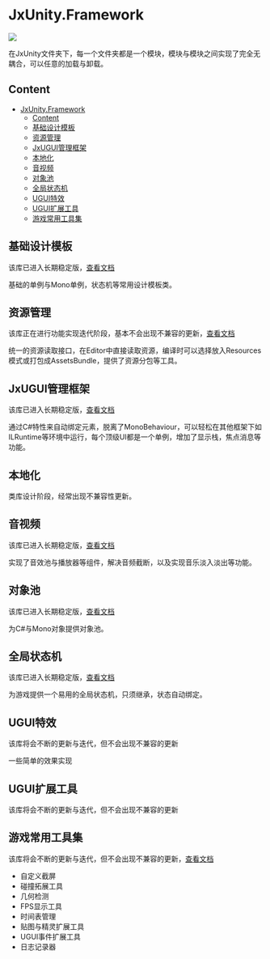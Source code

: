 # JxUnity.Framework
 ![](https://img.shields.io/github/license/JomiXedYu/JxCode.CoreLib?style=for-the-badge)

 在JxUnity文件夹下，每一个文件夹都是一个模块，模块与模块之间实现了完全无耦合，可以任意的加载与卸载。

## Content
- [JxUnity.Framework](#jxunityframework)
  - [Content](#content)
  - [基础设计模板](#基础设计模板)
  - [资源管理](#资源管理)
  - [JxUGUI管理框架](#jxugui管理框架)
  - [本地化](#本地化)
  - [音视频](#音视频)
  - [对象池](#对象池)
  - [全局状态机](#全局状态机)
  - [UGUI特效](#ugui特效)
  - [UGUI扩展工具](#ugui扩展工具)
  - [游戏常用工具集](#游戏常用工具集)

## 基础设计模板
该库已进入长期稳定版，[查看文档](JxUnity/Basic/README.md)

基础的单例与Mono单例，状态机等常用设计模板类。
## 资源管理
该库正在进行功能实现迭代阶段，基本不会出现不兼容的更新，[查看文档](JxUnity/AssetManagment/README.md)

统一的资源读取接口，在Editor中直接读取资源，编译时可以选择放入Resources模式或打包成AssetsBundle，提供了资源分包等工具。
## JxUGUI管理框架
该库已进入长期稳定版，[查看文档](JxUnity/Jxugui/README.md)

通过C#特性来自动绑定元素，脱离了MonoBehaviour，可以轻松在其他框架下如ILRuntime等环境中运行，每个顶级UI都是一个单例，增加了显示栈，焦点消息等功能。
## 本地化
类库设计阶段，经常出现不兼容性更新。
## 音视频
该库已进入长期稳定版，[查看文档](JxUnity/Media/README.md)

实现了音效池与播放器等组件，解决音频截断，以及实现音乐淡入淡出等功能。
## 对象池
该库已进入长期稳定版，[查看文档](JxUnity/Pool/README.md)

为C#与Mono对象提供对象池。
## 全局状态机
该库已进入长期稳定版，[查看文档](JxUnity/Procedure/README.md)

为游戏提供一个易用的全局状态机，只须继承，状态自动绑定。
## UGUI特效
该库将会不断的更新与迭代，但不会出现不兼容的更新

一些简单的效果实现
## UGUI扩展工具
该库将会不断的更新与迭代，但不会出现不兼容的更新
## 游戏常用工具集
该库将会不断的更新与迭代，但不会出现不兼容的更新，[查看文档](JxUnity/Utility/README.md)

- 自定义截屏
- 碰撞拓展工具
- 几何检测
- FPS显示工具
- 时间表管理
- 贴图与精灵扩展工具
- UGUI事件扩展工具
- 日志记录器